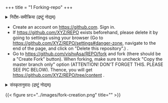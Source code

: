 +++
title = "1 Forking-repo"
+++


<details><summary>निर्देश-समीक्रिया (द्रष्टुं नोद्यम्)</summary>

- अधः _XYZ_ इति यद् अस्ति, तस्य स्थाने स्वीयं github-नाम प्रयुङ्क्ताम्। (Below, replace _'XYZ'_ with your github username.)
    - अथवैतत् प्रयुज्यतां यन्त्रम्: <input id="input_githubUserId" value="XYZ"></input><input id="input_repo" value="REPO"></input><button id="transformId" onclick="handleTransformIdBtnClick();">पाठम् परिवर्तय!!</button>
- Back to [Git workflow](/content/groups/dyuganga/projects/text/git-workflow/)
</details>

- Create an account on https://github.com. Sign in.
- If https://github.com/XYZ/REPO exists beforehand, please delete it by going to settings using your browser (Go to https://github.com/XYZ/REPO/settings#danger-zone, navigate to the end of the page, and click on "Delete this repository".) .
- Go to https://github.com/vishvAsa/REPO/fork and fork (there should be a "Create Fork" button). When forking, make sure to uncheck "Copy the master branch only" option (ATTENTION! DON'T FORGET THIS. PLEASE SEE PIC BELOW). Thence, you will get https://github.com/XYZ/REPO/tree/content .

<details><summary>संस्कृतानुवादः (द्रष्टुं नोद्यम्)</summary>

- https://github.com/XYZ/REPO इति पूर्वम् एव वर्तते चेन् निष्कासयतु browser-उपयोगेन (https://github.com/XYZ/REPO/settings#danger-zone इत्यत्र गत्वा, पृष्ठस्यान्तं गत्वा "Delete this repository" इति करोतु।) ।
- https://github.com/vishvAsa/REPO/fork इत्यत्र गत्वा पुनः "Create Fork" इति नुदतु। तत्करणे "Copy the master branch only " इति विकल्पं निराकरोतु (सावधानम्! न विस्मरतु!! चित्रम् ईक्षताम् अधः। )। तेन https://github.com/XYZ/REPO/tree/content इति किञ्चिल् लभ्यते।
</details>


{{< figure src="../images/fork-creation.png" title="" >}}

<script src="../contribution-page-customizer.js"></script>

